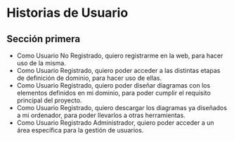 # Historias de Usuario
## Sección primera
* Como Usuario No Registrado, quiero registrarme en la web, para hacer uso de la misma.
* Como Usuario Registrado, quiero poder acceder a las distintas etapas de definición de dominio, para hacer uso de ellas.
* Como Usuario Registrado, quiero poder diseñar diagramas con los elementos definidos en mi dominio, para poder cumplir el requisito principal del proyecto.
* Como Usuario Registrado, quiero descargar los diagramas ya diseñados a mi ordenador, para poder llevarlos a otras herramientas.
* Como Usuario Registrado Administrador, quiero poder acceder a un área específica para la gestión de usuarios.